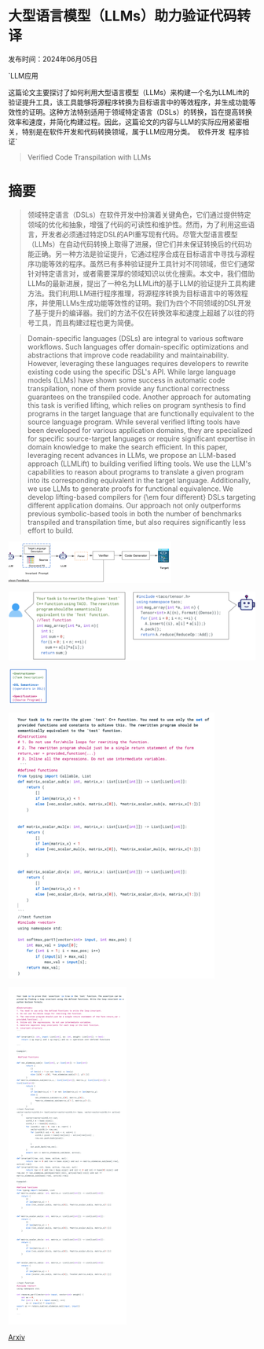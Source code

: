 # 大型语言模型（LLMs）助力验证代码转译

发布时间：2024年06月05日

`LLM应用

这篇论文主要探讨了如何利用大型语言模型（LLMs）来构建一个名为LLMLift的验证提升工具，该工具能够将源程序转换为目标语言中的等效程序，并生成功能等效性的证明。这种方法特别适用于领域特定语言（DSLs）的转换，旨在提高转换效率和速度，并简化构建过程。因此，这篇论文的内容与LLM的实际应用紧密相关，特别是在软件开发和代码转换领域，属于LLM应用分类。` `软件开发` `程序验证`

> Verified Code Transpilation with LLMs

# 摘要

> 领域特定语言（DSLs）在软件开发中扮演着关键角色，它们通过提供特定领域的优化和抽象，增强了代码的可读性和维护性。然而，为了利用这些语言，开发者必须通过特定DSL的API重写现有代码。尽管大型语言模型（LLMs）在自动代码转换上取得了进展，但它们并未保证转换后的代码功能正确。另一种方法是验证提升，它通过程序合成在目标语言中寻找与源程序功能等效的程序。虽然已有多种验证提升工具针对不同领域，但它们通常针对特定语言对，或者需要深厚的领域知识以优化搜索。本文中，我们借助LLMs的最新进展，提出了一种名为LLMLift的基于LLM的验证提升工具构建方法。我们利用LLM进行程序推理，将源程序转换为目标语言中的等效程序，并使用LLMs生成功能等效性的证明。我们为四个不同领域的DSL开发了基于提升的编译器。我们的方法不仅在转换效率和速度上超越了以往的符号工具，而且构建过程也更为简便。

> Domain-specific languages (DSLs) are integral to various software workflows. Such languages offer domain-specific optimizations and abstractions that improve code readability and maintainability. However, leveraging these languages requires developers to rewrite existing code using the specific DSL's API. While large language models (LLMs) have shown some success in automatic code transpilation, none of them provide any functional correctness guarantees on the transpiled code. Another approach for automating this task is verified lifting, which relies on program synthesis to find programs in the target language that are functionally equivalent to the source language program. While several verified lifting tools have been developed for various application domains, they are specialized for specific source-target languages or require significant expertise in domain knowledge to make the search efficient. In this paper, leveraging recent advances in LLMs, we propose an LLM-based approach (LLMLift) to building verified lifting tools. We use the LLM's capabilities to reason about programs to translate a given program into its corresponding equivalent in the target language. Additionally, we use LLMs to generate proofs for functional equivalence. We develop lifting-based compilers for {\em four different} DSLs targeting different application domains. Our approach not only outperforms previous symbolic-based tools in both the number of benchmarks transpiled and transpilation time, but also requires significantly less effort to build.

![大型语言模型（LLMs）助力验证代码转译](../../../paper_images/2406.03003/x1.png)

![大型语言模型（LLMs）助力验证代码转译](../../../paper_images/2406.03003/e2e_lifting.png)

![大型语言模型（LLMs）助力验证代码转译](../../../paper_images/2406.03003/x2.png)

![大型语言模型（LLMs）助力验证代码转译](../../../paper_images/2406.03003/x3.png)

![大型语言模型（LLMs）助力验证代码转译](../../../paper_images/2406.03003/x4.png)

[Arxiv](https://arxiv.org/abs/2406.03003)